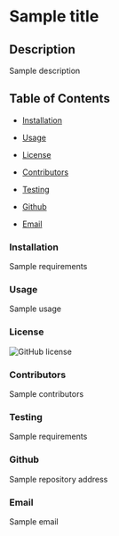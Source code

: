 # **Sample title**

## **Description**
Sample description 

## **Table of Contents**
* [Installation](#installation)

* [Usage](#usage)

* [License](#license)

* [Contributors](#contributors)

* [Testing](#testing)

* [Github](#github)

* [Email](#email)  

### **Installation**
Sample requirements

### **Usage**
Sample usage

### **License**
![GitHub license](https://img.shields.io/badge/license-MIT-blue.svg)

### **Contributors**
Sample contributors

### **Testing**
Sample requirements

### **Github**
Sample repository address

### **Email**
Sample email
